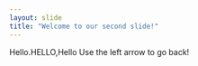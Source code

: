 ```yaml
---
layout: slide
title: "Welcome to our second slide!"
---
```

Hello.HELLO,Hello
Use the left arrow to go back!
